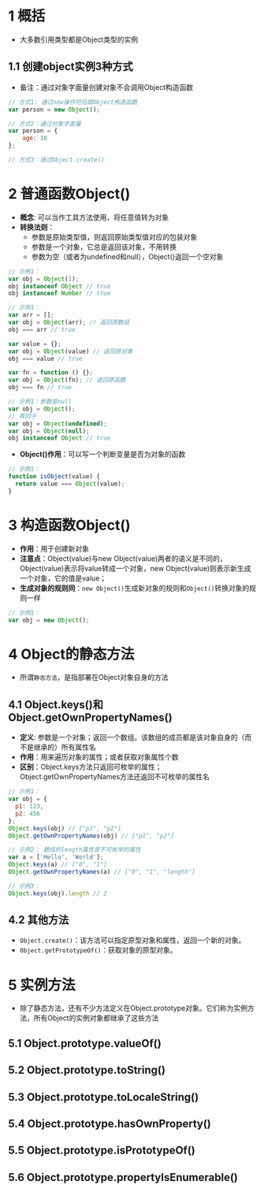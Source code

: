 # 1 概括
+ 大多数引用类型都是Object类型的实例

## 1.1 创建object实例3种方式
+ 备注：通过对象字面量创建对象不会调用Object构造函数
```js
// 方式1: 通过new操作符后跟Object构造函数
var person = new Object();

// 方式2：通过对象字面量
var person = {
    age: 18
};

// 方式3：通过Object.create()

```
# 2 普通函数Object()
+ **概念**: 可以当作工具方法使用，将任意值转为对象
+ **转换法则**：
    - 参数是原始类型值，则返回原始类型值对应的包装对象
    - 参数是一个对象，它总是返回该对象，不用转换
    - 参数为空（或者为undefined和null），Object()返回一个空对象
```js
// 示例1：
var obj = Object(1);
obj instanceof Object // true
obj instanceof Number // true
```
```js
// 示例1：
var arr = [];
var obj = Object(arr); // 返回原数组
obj === arr // true

var value = {};
var obj = Object(value) // 返回原对象
obj === value // true

var fn = function () {};
var obj = Object(fn); // 返回原函数
obj === fn // true
```

```js
// 示例1：参数是null
var obj = Object();
// 等同于
var obj = Object(undefined);
var obj = Object(null);
obj instanceof Object // true
```
+ **Object()作用**：可以写一个判断变量是否为对象的函数
```js
// 示例1：
function isObject(value) {
  return value === Object(value);
}
```
# 3 构造函数Object()
+ **作用**：用于创建新对象
+ **注意点**：Object(value)与new Object(value)两者的语义是不同的，Object(value)表示将value转成一个对象，new Object(value)则表示新生成一个对象，它的值是value；
+ **生成对象的规则同**：`new Object()`生成新对象的规则和`Object()`转换对象的规则一样
```js
// 示例1：
var obj = new Object();
```

# 4 Object的静态方法
+ 所谓`静态方法`，是指部署在Object对象自身的方法
## 4.1 Object.keys()和Object.getOwnPropertyNames()
+ **定义**: 参数是一个对象；返回一个数组。该数组的成员都是该对象自身的（而不是继承的）所有属性名
+ **作用**：用来遍历对象的属性；或者获取对象属性个数
+ **区别**：Object.keys方法只返回可枚举的属性；Object.getOwnPropertyNames方法还返回不可枚举的属性名
```js
// 示例1：
var obj = {
  p1: 123,
  p2: 456
};
Object.keys(obj) // ["p1", "p2"]
Object.getOwnPropertyNames(obj) // ["p1", "p2"]

// 示例2： 数组的length属性是不可枚举的属性
var a = ['Hello', 'World'];
Object.keys(a) // ["0", "1"]
Object.getOwnPropertyNames(a) // ["0", "1", "length"]

// 示例3：
Object.keys(obj).length // 2
```
## 4.2 其他方法
+ `Object.create()`：该方法可以指定原型对象和属性，返回一个新的对象。
+ `Object.getPrototypeOf()`：获取对象的原型对象。
# 5 实例方法
+ 除了静态方法，还有不少方法定义在Object.prototype对象。它们称为实例方法，所有Object的实例对象都继承了这些方法
## 5.1 Object.prototype.valueOf()


## 5.2 Object.prototype.toString()


## 5.3 Object.prototype.toLocaleString()

## 5.4 Object.prototype.hasOwnProperty()

## 5.5 Object.prototype.isPrototypeOf()

## 5.6 Object.prototype.propertyIsEnumerable()
